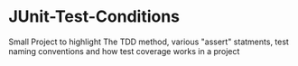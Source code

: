 # JUnit-Test-Conditions
Small Project to highlight 
The TDD method, various "assert" statments, test naming conventions and how test coverage works in a project 
